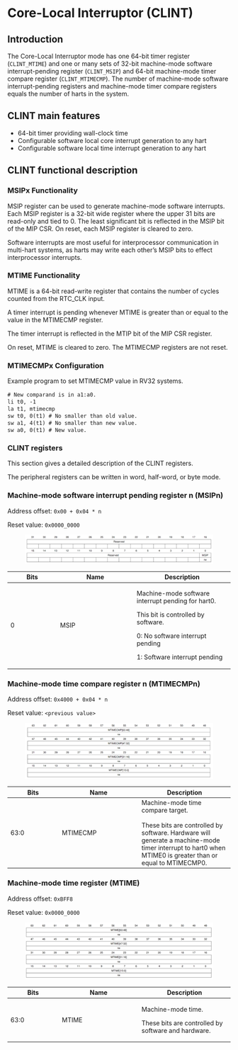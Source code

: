 # Core-Local Interruptor (CLINT)

## Introduction

The Core-Local Interruptor mode has one 64-bit timer register (`CLINT_MTIME`) and one or many sets of 32-bit machine-mode software interrupt-pending register (`CLINT_MSIP`) and 64-bit machine-mode timer compare register (`CLINT_MTIMECMP`). The number of machine-mode software interrupt-pending registers and machine-mode timer compare registers equals the number of harts in the system.



## CLINT main features

* 64-bit timer providing wall-clock time
* Configurable software local core interrupt generation to any hart
* Configurable software local time interrupt generation to any hart

## CLINT functional description

### MSIPx Functionality

MSIP register can be used to generate machine-mode software interrupts. Each MSIP register is a 32-bit wide register where the upper 31 bits are read-only and tied to 0. The least significant bit is reflected in the MSIP bit of the MIP CSR. On reset, each MSIP register is cleared to zero.&#x20;

Software interrupts are most useful for interprocessor communication in multi-hart systems, as harts may write each other’s MSIP bits to effect interprocessor interrupts.



### MTIME Functionality

MTIME is a 64-bit read-write register that contains the number of cycles counted from the RTC\_CLK input.&#x20;

A timer interrupt is pending whenever MTIME is greater than or equal to the value in the MTIMECMP register.&#x20;

The timer interrupt is reflected in the MTIP bit of the MIP CSR register.

On reset, MTIME is cleared to zero. The MTIMECMP registers are not reset.



### MTIMECMPx Configuration

Example program to set MTIMECMP value in RV32 systems.

```armasm
# New comparand is in a1:a0.
li t0, -1
la t1, mtimecmp
sw t0, 0(t1) # No smaller than old value. 
sw a1, 4(t1) # No smaller than new value. 
sw a0, 0(t1) # New value.
```



### CLINT registers

This section gives a detailed description of the CLINT registers.&#x20;

The peripheral registers can be written in word, half-word, or byte mode.

### Machine-mode software interrupt pending register n (MSIPn)

Address offset: `0x00 + 0x04 * n`

Reset value: `0x0000_0000`

<figure><img src="../../../.gitbook/assets/image (14).png" alt=""><figcaption></figcaption></figure>

<table data-full-width="true"><thead><tr><th width="98">Bits</th><th width="159">Name</th><th>Description</th></tr></thead><tbody><tr><td>0</td><td>MSIP</td><td><p>Machine-mode software interrupt pending for hart0.</p><p></p><p>This bit is controlled by software.</p><p>0: No software interrupt pending</p><p>1: Software interrupt pending</p></td></tr></tbody></table>



### Machine-mode time compare register n (MTIMECMPn)

Address offset: `0x4000 + 0x04 * n`

Reset value: `<previous value>`

<figure><img src="../../../.gitbook/assets/image (15).png" alt=""><figcaption></figcaption></figure>

<table data-full-width="true"><thead><tr><th width="102">Bits</th><th width="166">Name</th><th>Description</th></tr></thead><tbody><tr><td>63:0</td><td>MTIMECMP</td><td>Machine-mode time compare target.<br><br>These bits are controlled by software. Hardware will generate a machine-mode timer interrupt to hart0 when MTIME0 is greater than or equal to MTIMECMP0.</td></tr></tbody></table>



### Machine-mode time register (MTIME)

Address offset: `0xBFF8`

Reset value: `0x0000_0000`

<figure><img src="../../../.gitbook/assets/image (16).png" alt=""><figcaption></figcaption></figure>

<table data-full-width="true"><thead><tr><th width="102">Bits</th><th width="166">Name</th><th>Description</th></tr></thead><tbody><tr><td>63:0</td><td>MTIME</td><td><p>Machine-mode time.</p><p></p><p>These bits are controlled by software and hardware.</p></td></tr></tbody></table>









